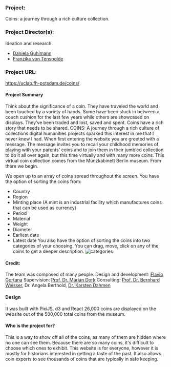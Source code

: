 ### Project:
Coins: a journey through a rich culture collection.
### Project Director(s): 
Ideation and research
* [Daniela Guhlmann](https://twitter.com/ElaGuhlmann)
* [Franzika von Tenspolde](https://twitter.com/fvont)  
### Project URL:
https://uclab.fh-potsdam.de/coins/ 

#### Project Summary
Think about the significance of a coin. They have traveled the world and been touched by a variety of hands. Some have been stuck in between a couch cushion for the last few years while others are showcased on displays. They’ve been traded and lost, saved and spent. Coins have a rich story that needs to be shared. COINS: A journey through a rich culture of collections digital humanities projects sparked this interest in me that I never knew I had. When first entering the website you are greeted with a message. The message invites you to recall your childhood memories of playing with your parents' coins and to join them in their jumbled collection to do it all over again, but this time virtually and with many more coins. This virtual coin collection comes from the Münzkabinett Berlin museum. From there we begin. 

We open up to an array of coins spread throughout the screen. You have the option of sorting the coins from:
* Country
* Region
* Minting place (A mint is an industrial facility which manufactures coins that can be used as currency)
* Period
* Material
* Weight
* Diameter
* Earliest date
* Latest date
You also have the option of sorting the coins into two categories of your choosing. You can drag, move, click on any of the coins to get a deeper description. 
![categories](https://juliabasauri.github.io/juliabasauri/images/categories.png)

#### Credit: 
The team was composed of many people. 
Design and development: [Flavio Gortana](https://twitter.com/flaviogortana) 
Supervision: [Prof. Dr. Marian Dork](https://twitter.com/nrchtct) 
Consulting: [Prof. Dr. Bernhard Weisser](https://twitter.com/WeisserBernhard), Dr. Angela Berthold, [Dr. Karsten Dahmen](https://twitter.com/KarstenDahmen) 

#### Design
It was built with PixiJS, d3 and React
26,000 coins are displayed on the website out of the 500,000 total coins from the museum.

#### Who is the project for?
This is a way to show off all of the coins, as many of them are hidden where no one can see them. Because there are so many coins, it's difficult to choose which ones to exhibit.
This website is for everyone, however it is mostly for historians interested in getting a taste of the past. It also allows coin experts to see thousands of coins that are typically in safe keeping.
